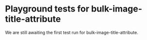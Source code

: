# Playground tests for bulk-image-title-attribute
We are still awaiting the first test run for bulk-image-title-attribute.
